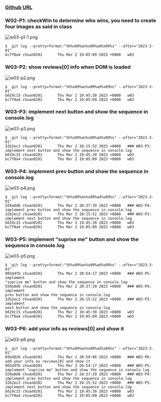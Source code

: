 ### [Github URL](https://github.com/Chuan0201/1112-1N-js-demo-211410302.git)

### W02-P1: checkWin to determine who wins, you need to create four images as said in class

![w03-p1-1.png](https://yklkxuvilcamlqqnhytw.supabase.co/storage/v1/object/public/thu211410302/w03/w03-p1.png)

```
$  git log --pretty=format:"%h%x09%an%x09%ad%x09%s" --after="2023-3-01"
bc7f0a4 chuan0201       Thu Mar 2 19:05:09 2023 +0800   w03
```

### W03-P2: show reviews[0] info when DOM is loaded

![w03-p2.png](https://yklkxuvilcamlqqnhytw.supabase.co/storage/v1/object/public/thu211410302/w03/w03-p2.png?t=2023-03-02T11%3A43%3A59.784Z)

```
$  git log --pretty=format:"%h%x09%an%x09%ad%x09%s" --after="2023-3-01"
b619c15 chuan0201       Thu Mar 2 19:45:30 2023 +0800   w03
bc7f0a4 chuan0201       Thu Mar 2 19:05:09 2023 +0800   w03
```

### W03-P3: implement next button and show the sequence in console.log

![w03-p3.png](https://yklkxuvilcamlqqnhytw.supabase.co/storage/v1/object/public/thu211410302/w03/w03-p3.png?t=2023-03-02T12%3A15%3A01.243Z)

```
$  git log --pretty=format:"%h%x09%an%x09%ad%x09%s" --after="2023-3-01"
32b2ec2 chuan0201       Thu Mar 2 20:15:52 2023 +0800   ### W03-P3: implement next button and show the sequence in console.log
b619c15 chuan0201       Thu Mar 2 19:45:30 2023 +0800   w03
bc7f0a4 chuan0201       Thu Mar 2 19:05:09 2023 +0800   w03
```

### W03-P4: implement prev button and show the sequence in console.log 

![w03-p4.png](https://yklkxuvilcamlqqnhytw.supabase.co/storage/v1/object/public/thu211410302/w03/w03-p4.png?t=2023-03-02T12%3A36%3A57.219Z)

```
$  git log --pretty=format:"%h%x09%an%x09%ad%x09%s" --after="2023-3-01"
559a8d6 chuan0201       Thu Mar 2 20:37:39 2023 +0800   ### W03-P4: implement prev button and show the sequence in console.log
32b2ec2 chuan0201       Thu Mar 2 20:15:52 2023 +0800   ### W03-P3: implement next button and show the sequence in console.log
b619c15 chuan0201       Thu Mar 2 19:45:30 2023 +0800   w03
bc7f0a4 chuan0201       Thu Mar 2 19:05:09 2023 +0800   w03
```

### W03-P5: implement "suprise me" button and show the sequence in console.log

![w03-p5.png](https://yklkxuvilcamlqqnhytw.supabase.co/storage/v1/object/public/thu211410302/w03/w03-p5.png?t=2023-03-02T12%3A51%3A57.080Z)

```
$  git log --pretty=format:"%h%x09%an%x09%ad%x09%s" --after="2023-3-01"
903d4fb chuan0201       Thu Mar 2 20:54:17 2023 +0800   ### W03-P5: implement
"suprise me" button and show the sequence in console.log
559a8d6 chuan0201       Thu Mar 2 20:37:39 2023 +0800   ### W03-P4: implement
prev button and show the sequence in console.log
32b2ec2 chuan0201       Thu Mar 2 20:15:52 2023 +0800   ### W03-P3: implement
next button and show the sequence in console.log
b619c15 chuan0201       Thu Mar 2 19:45:30 2023 +0800   w03
bc7f0a4 chuan0201       Thu Mar 2 19:05:09 2023 +0800   w03
```

### W03-P6: add your info as reviews[0] and show it

![w03-p6.png](https://yklkxuvilcamlqqnhytw.supabase.co/storage/v1/object/public/thu211410302/w03/w03-p6.PNG?t=2023-03-02T12%3A58%3A31.152Z)

```
$  git log --pretty=format:"%h%x09%an%x09%ad%x09%s" --after="2023-3-01"
85bd826 chuan0201       Thu Mar 2 20:59:06 2023 +0800   ### W03-P6: add your info as reviews[0] and show it
903d4fb chuan0201       Thu Mar 2 20:54:17 2023 +0800   ### W03-P5: implement "suprise me" button and show the sequence in console.log
559a8d6 chuan0201       Thu Mar 2 20:37:39 2023 +0800   ### W03-P4: implement prev button and show the sequence in console.log
32b2ec2 chuan0201       Thu Mar 2 20:15:52 2023 +0800   ### W03-P3: implement next button and show the sequence in console.log
b619c15 chuan0201       Thu Mar 2 19:45:30 2023 +0800   w03
bc7f0a4 chuan0201       Thu Mar 2 19:05:09 2023 +0800   w03
```
